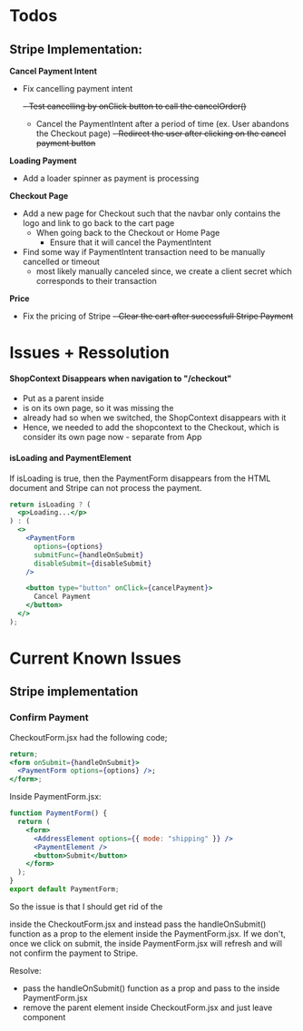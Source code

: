 # Todos

## Stripe Implementation:

**Cancel Payment Intent**

- Fix cancelling payment intent

  ~~- Test cancelling by onClick button to call the cancelOrder()~~

  - Cancel the PaymentIntent after a period of time (ex. User abandons the Checkout page)
    ~~- Redirect the user after clicking on the cancel payment button~~

**Loading Payment**

- Add a loader spinner as payment is processing

**Checkout Page**

- Add a new page for Checkout such that the navbar only contains the logo and link to go back to the cart page
  - When going back to the Checkout or Home Page
    - Ensure that it will cancel the PaymentIntent
- Find some way if PaymentIntent transaction need to be manually cancelled or timeout
  - most likely manually canceled since, we create a client secret which corresponds to their transaction

**Price**

- Fix the pricing of Stripe
  ~~- Clear the cart after successfull Stripe Payment~~

# Issues + Ressolution

#### ShopContext Disappears when navigation to "/checkout"

- Put <ShopContext> as a parent inside <Checkout>
- <Checkout> is on its own page, so it was missing the <ShopContext>
- <App> already had <ShopContext> so when we switched, the ShopContext disappears with it
- Hence, we needed to add the shopcontext to the Checkout, which is consider its own page now - separate from App

#### isLoading and PaymentElement

If isLoading is true, then the PaymentForm disappears from the HTML document and Stripe can not process the payment.

```jsx
return isLoading ? (
  <p>Loading...</p>
) : (
  <>
    <PaymentForm
      options={options}
      submitFunc={handleOnSubmit}
      disableSubmit={disableSubmit}
    />

    <button type="button" onClick={cancelPayment}>
      Cancel Payment
    </button>
  </>
);
```

# Current Known Issues

## Stripe implementation

### Confirm Payment

CheckoutForm.jsx had the following code;

```jsx
return;
<form onSubmit={handleOnSubmit}>
  <PaymentForm options={options} />;
</form>;
```

Inside PaymentForm.jsx:

```jsx
function PaymentForm() {
  return (
    <form>
      <AddressElement options={{ mode: "shipping" }} />
      <PaymentElement />
      <button>Submit</button>
    </form>
  );
}
export default PaymentForm;
```

So the issue is that I should get rid of the <form> inside the CheckoutForm.jsx and instead pass the handleOnSubmit() function as a prop to the <form> element inside the PaymentForm.jsx. If we don't, once we click on submit, the <form> inside PaymentForm.jsx will refresh and will not confirm the payment to Stripe.

Resolve:

- pass the handleOnSubmit() function as a prop and pass to the <form> inside PaymentForm.jsx
- remove the <form> parent element inside CheckoutForm.jsx and just leave <PaymentForm> component
